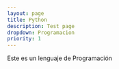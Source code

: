 ```yaml
---
layout: page
title: Python
description: Test page
dropdown: Programacion
priority: 1
---
```

Este es un lenguaje de Programación